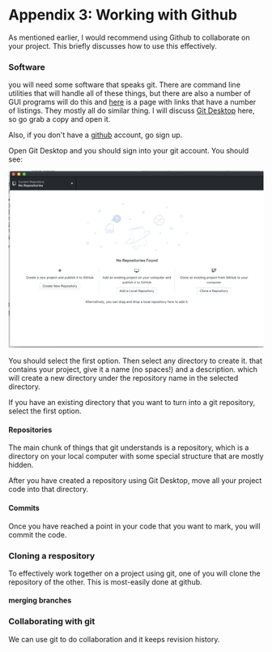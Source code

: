 # Appendix 3: Working with Github

As mentioned earlier, I would recommend using Github to collaborate on your project.  This briefly discusses how to use this effectively.

### Software

you will need some software that speaks git.  There are command line utilities that will handle all of these things, but there are also a number of GUI programs will do this and [here](https://git-scm.com/downloads) is a page with links that have a number of listings.  They mostly all do similar thing. I will discuss [Git Desktop](https://desktop.github.com) here, so go grab a copy and open it.

Also, if you don't have a [github](https://github.com) account, go sign up.

Open Git Desktop and you should sign into your git account. You should see:

![Git Desktop](images/append03/plot01.png)

You should select the first option. Then select any directory to create it. that contains your project, give it a name (no spaces!) and a description.   which will create a new directory under the repository name in the selected directory.

If you have an existing directory that you want to turn into a git repository, select the first option.  



#### Repositories

The main chunk of things that git understands is a repository, which is a directory on your local computer with some special structure that are mostly hidden.

After you have created a repository using Git Desktop, move all your project code into that directory.  

#### Commits

Once you have reached a point in your code that you want to mark, you will commit the code.

### Cloning a respository

To effectively work together on a project using git, one of you will clone the repository of the other.  This is most-easily done at github.  



#### merging branches

### Collaborating with git

We can use git to do collaboration and it keeps revision history.  
